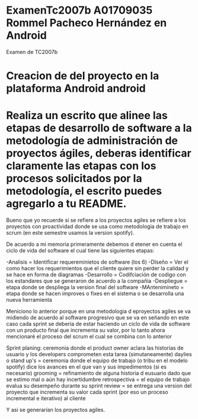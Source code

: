 # ExamenTc2007b A01709035 Rommel Pacheco Hernández en Android
Examen de TC2007b

# Creacion de del proyecto en la plataforma Android android
 # Realiza un escrito que alinee las etapas de desarrollo de software a la metodología de administración de proyectos ágiles, deberas identificar claramente las etapas con los procesos solicitados por la metodología, el escrito puedes agregarlo a tu README. 

Bueno que yo recuerde si se refiere a los proyectos agiles se refiere a los proyectos con proactividad donde se usa como metodologia de trabajo en scrum (en este semestre usamos la version spotify).

De acuerdo a mi memoria primeramente debemos d etener en cuenta el ciclo de vida del software el cual tiene las siguientes etapas:

-Analisis = Identificar requereminietos de software (los 6)
-DIseño = Ver el como hacer los requerimientos que el cliente quiere sin perder la calidad y se hace en forma de diagramas
-Desarrollo = Codifciación de codigo con los estandares que se generaron de acuerdo a la compañia
-Despliegue = etapa donde se despliega la version final del software
-MAntenimineto = etapa donde se hacen improves o fixes en el sistema o se desarrolla una nueva herramienta

Meniciono lo anterior porque en una metodologia d eproyectos agiles se va midiendo de acuerdo al software progresivo que se va en señando en este caso cada sprint se debería de estar haciendo un ciclo de vida de software con un producto final que incrementa su valor, por lo tanto ahora mencionaré el proceso del scrum el cual se combina con lo anterior

Sprint planing: ceremonia donde el product owner aclara las historias de usuario y los developers comprometen esta tarea
(simutaneamente) daylies o stand up's = ceremonia donde el equipo de trabajo (o tribu en el modelo spotify) dice los avances en el que van y sus impedimentos
(si es necesario) grooming = refinamiento de alguna historia d eusuario dado que se estimo mal o aún hay incertidumbre
retrospectiva = el equipo de trabajo evalua su desempeño durante su sprint
review = se entrega una version del proyecto que incrementa su valor cada sprint (por eso un proceso incremental e iterativo) al cliente

Y asi se generarían los proyectos agiles.
